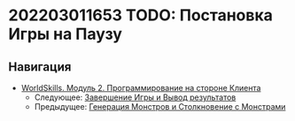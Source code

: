 # 202203011653 TODO: Постановка Игры на Паузу

## Навигация

- [WorldSkills. Модуль 2. Программирование на стороне Клиента](202202150946-WS-module-2.md)
    - Следующее: [Завершение Игры и Вывод результатов](202203091702-results-screen.md)
    - Предыдущее: [Генерация Монстров и Столкновение с Монстрами](202203011648-monster-generation-m2-ws.md)